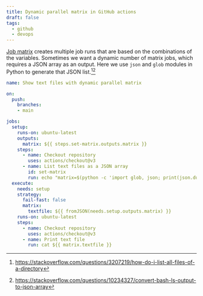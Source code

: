 ```yaml
---
title: Dynamic parallel matrix in GitHub actions
draft: false
tags:
  - github
  - devops
---
```


[Job matrix](https://docs.github.com/en/actions/using-jobs/using-a-matrix-for-your-jobs) creates multiple job runs that are based on the combinations of the variables. Sometimes we want a dynamic number of matrix jobs, which requires a JSON array as an output. Here we use `json` and `glob` modules in Python to generate that JSON list.[^list-in-dir][^ls-json]

[^list-in-dir]: https://stackoverflow.com/questions/3207219/how-do-i-list-all-files-of-a-directory
[^ls-json]: https://stackoverflow.com/questions/10234327/convert-bash-ls-output-to-json-array

```yaml
name: Show text files with dynamic parallel matrix

on:
  push:
    branches:
    - main

jobs:
  setup:
    runs-on: ubuntu-latest
    outputs:
      matrix: ${{ steps.set-matrix.outputs.matrix }}
    steps:
      - name: Checkout repository
        uses: actions/checkout@v3
      - name: List text files as a JSON array
        id: set-matrix
        run: echo "matrix=$(python -c 'import glob, json; print(json.dumps(glob.glob("*.txt")))')" >> $GITHUB_OUTPUT
  execute:
    needs: setup
    strategy:
      fail-fast: false
      matrix:
        textfile: ${{ fromJSON(needs.setup.outputs.matrix) }}
    runs-on: ubuntu-latest
    steps:
      - name: Checkout repository
        uses: actions/checkout@v3
      - name: Print text file
        run: cat ${{ matrix.textfile }}
```
